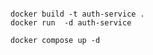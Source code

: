

```shell

docker build -t auth-service .
docker run  -d auth-service
```
```shell
docker compose up -d
```